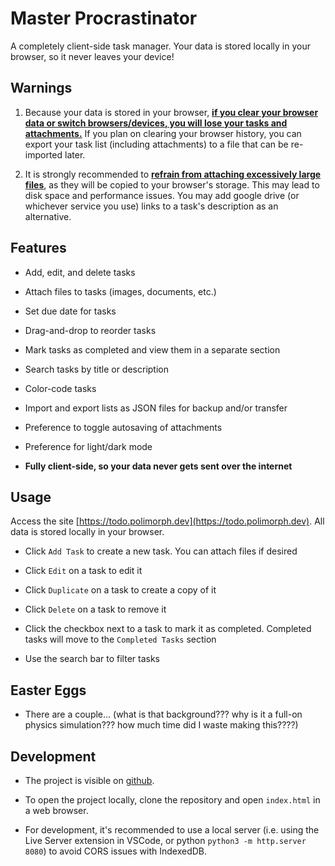 # Master Procrastinator
A completely client-side task manager. Your data is stored locally in your browser, so it never leaves your device!


## Warnings
1. Because your data is stored in your browser, <u>**if you clear your browser data or switch browsers/devices, you will lose your tasks and attachments.**</u> If you plan on clearing your browser history, you can export your task list (including attachments) to a file that can be re-imported later.


2. It is strongly recommended to <u>**refrain from attaching excessively large files**</u>, as they will be copied to your browser's storage. This may lead to disk space and performance issues. You may add google drive (or whichever service you use) links to a task's description as an alternative.


## Features
- Add, edit, and delete tasks

- Attach files to tasks (images, documents, etc.)

- Set due date for tasks

- Drag-and-drop to reorder tasks

- Mark tasks as completed and view them in a separate section

- Search tasks by title or description

- Color-code tasks

- Import and export lists as JSON files for backup and/or transfer

- Preference to toggle autosaving of attachments

- Preference for light/dark mode

- **Fully client-side, so your data never gets sent over the internet**

## Usage
Access the site [https://todo.polimorph.dev](https://todo.polimorph.dev). All data is stored locally in your browser.

- Click `Add Task` to create a new task. You can attach files if desired

- Click `Edit` on a task to edit it

- Click `Duplicate` on a task to create a copy of it

- Click `Delete` on a task to remove it

- Click the checkbox next to a task to mark it as completed. Completed tasks will move to the `Completed Tasks` section

- Use the search bar to filter tasks

## Easter Eggs
- There are a couple... (what is that background??? why is it a full-on physics simulation??? how much time did I waste making this????)

## Development
- The project is visible on [github](https://github.com/PolymorphicAgent/MasterProcrastinator).

- To open the project locally, clone the repository and open `index.html` in a web browser. 

- For development, it's recommended to use a local server (i.e. using the Live Server extension in VSCode, or python `python3 -m http.server 8080`) to avoid CORS issues with IndexedDB.